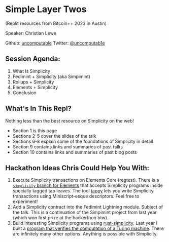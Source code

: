 # Simple Layer Twos

(Replit resources from Bitcoin++ 2023 in Austin)

Speaker: Christian Lewe

Github: [uncomputable](https://github.com/uncomputable)
Twitter: [@uncomputab1e](https://twitter.com/uncomputab1e)

## Session Agenda:

1. What Is Simplicity
2. Fedimint + Simplicity (aka Simpimint)
3. Rollups + Simplicity
4. Elements + Simplicity
5. Conclusion

## What's In This Repl?

Nothing less than the best resource on Simplicity on the web!

- Section 1 is this page
- Sections 2-5 cover the slides of the talk
- Sections 6-8 explain some of the foundations of Simplicity in detail
- Section 9 contains links and summaries of past talks
- Section 10 contains links and summaries of past blog posts

## Hackathon Ideas Chris Could Help You With:

1. Execute Simplicity transactions on Elements Core (regtest). There is a [`simplicity` branch for Elements](https://github.com/ElementsProject/elements/tree/simplicity) that accepts Simplicity programs inside specially tagged tap leaves. The tool [tappy](https://github.com/uncomputable/tappy/tree/simplicity) lets you write Simplicity transactions using Miniscript-esque descriptors. Feel free to experiment!
2. Add a Simplicity contract into the Fedimint Lightning module. Subject of the talk. This is a continuation of the Simpimint project from  last year (which won first prize at the hackerthon btw).
3. Build interesting Simplicity programs using [rust-simplicity](https://github.com/ElementsProject/rust-simplicity). Last year I built a [program that verifies the computation of a Turing machine](https://github.com/uncomputable/simple-turing). There are infinitely many other options. Anything is possible with Simplicity.
